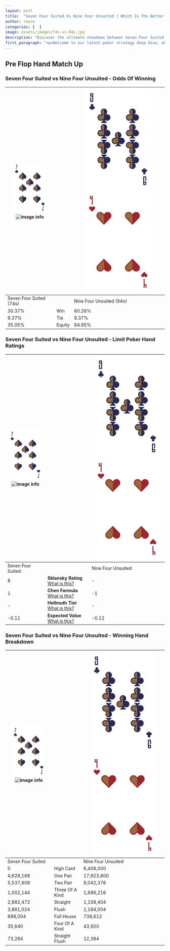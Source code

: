 ```yaml
---
layout: post
title:  "Seven Four Suited Vs Nine Four Unsuited | Which Is The Better Hand In Poker? A Complete Guide"
author: reece
categories: [  ]
image: assets/images/74s-vs-94o.jpg
description: "Discover the ultimate showdown between Seven Four Suited and Nine Four Unsuited in poker! Uncover the odds, strategies, and scenarios where one hand triumphs over the other. Get ready to up your poker game with this thrilling analysis."
first_paragraph: "<p>Welcome to our latest poker strategy deep dive, where we're pitting two distinct hands against each other in a high-stakes showdown: Seven Four Suited vs Nine Four Unsuited.</p><p>In the dynamic world of poker, every decision counts, and knowing which hand holds the upper hand is key to your success at the table.</p><p>In this article, we'll dissect these two hands, explore the scenarios where one dominates the other, and equip you with the knowledge to make strategic choices that can tip the odds in your favor.</p><p>Get ready to unravel the intriguing dynamics of these poker hands and elevate your game to new heights.</p>"
---
```




[comment]: # (sp0)

## Pre Flop Hand Match Up

<div class="table hand-ratings" markdown="1"> 



### Seven Four Suited vs Nine Four Unsuited - Odds Of Winning


    
| ![image info](assets/images/hand1/7.png) ![image info](assets/images/hand1/4s.png) |  | ![image info](assets/images/hand2/9.png) ![image info](assets/images/hand2/4o.png) |
| -------- | -------- | -------- |
| Seven Four Suited (74s) |  | Nine Four Unsuited (94o) |
| 30.37% | Win | 60.26% |
| 9.37% | Tie | 9.37% |
| 35.05% | Equity | 64.95% |




[comment]: # (sp1)



### Seven Four Suited vs Nine Four Unsuited - Limit Poker Hand Ratings


    
| ![image info](assets/images/hand1/7.png) ![image info](assets/images/hand1/4s.png) |  | ![image info](assets/images/hand2/9.png) ![image info](assets/images/hand2/4o.png) |
| -------- | -------- | -------- |
| Seven Four Suited |  | Nine Four Unsuited |
| 8 | **Sklansky Rating** [What is this?](/sklansky-rating-explained) | - |
| 1 | **Chen Formula** [What is this?](/chen-formula-explained) | -1 |
| - | **Hellmuth Tier** [What is this?](/Hellmuth-tier-explained) | - |
| -0.11 | **Expected Value** [What is this?](/expected-value-explained) | -0.12 |




[comment]: # (sp2)



### Seven Four Suited vs Nine Four Unsuited - Winning Hand Breakdown


    
| ![image info](assets/images/hand1/7.png) ![image info](assets/images/hand1/4s.png) |  | ![image info](assets/images/hand2/9.png) ![image info](assets/images/hand2/4o.png) |
| -------- | -------- | -------- |
| Seven Four Suited |  | Nine Four Unsuited |
| 0 | High Card | 6,408,000 |
| 4,629,168 | One Pair | 17,923,800 |
| 5,537,808 | Two Pair | 8,042,376 |
| 1,002,144 | Three Of A Kind | 1,686,216 |
| 2,882,472 | Straight | 1,108,404 |
| 3,861,024 | Flush | 1,184,004 |
| 698,004 | Full House | 738,612 |
| 35,640 | Four Of A Kind | 43,920 |
| 73,284 | Straight Flush | 12,384 |




[comment]: # (sp3)



</div>

[comment]: # (sp4)



[comment]: # (sp5)


